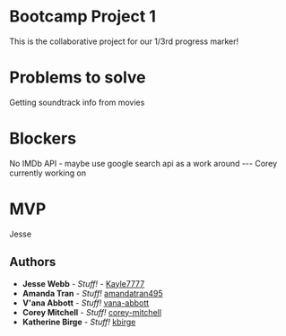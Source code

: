 # Bootcamp Project 1

This is the collaborative project for our 1/3rd progress marker!

# Problems to solve

Getting soundtrack info from movies

# Blockers

No IMDb API - maybe use google search api as a work around  --- Corey currently working on

# MVP

Jesse

## Authors

* **Jesse Webb** - *Stuff!* - [Kayle7777](https://github.com/kayle7777)
* **Amanda Tran** - *Stuff!* [amandatran495](https://github.com/amandatran495)
* **V'ana Abbott** - *Stuff!* [vana-abbott](https://github.com/vana-abbott)
* **Corey Mitchell** - *Stuff!* [corey-mitchell](https://github.com/corey-mitchell)
* **Katherine Birge** - *Stuff!* [kbirge](https://github.com/kbirge)

